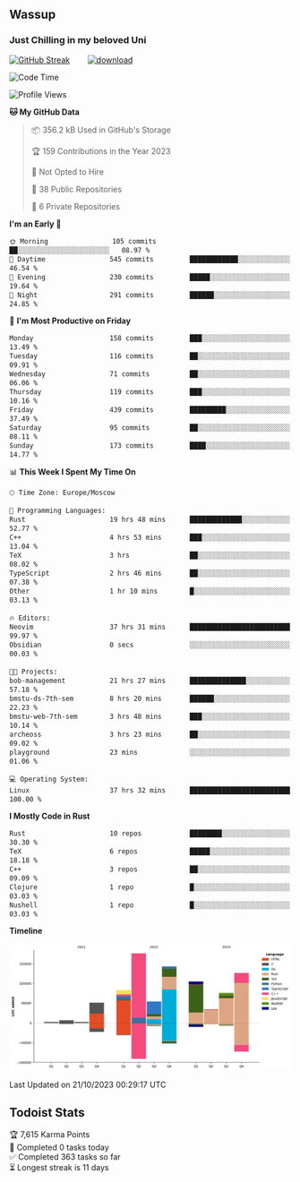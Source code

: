 ## Wassup 
### Just Chilling in my beloved Uni 

<!--
-->

[![GitHub Streak](http://github-readme-streak-stats.herokuapp.com?user=archeoss&theme=shades-of-purple&hide_border=true&date_format=j%20M%5B%20Y%5D)](https://git.io/streak-stats)&nbsp;&nbsp;&nbsp;&nbsp;&nbsp;&nbsp;&nbsp;&nbsp;[![download](https://user-images.githubusercontent.com/68448737/147796309-d8b65b1d-4dde-40d9-b03a-2b42aaa6cd43.jpeg)
](http://bmstu.ru/)

<!--START_SECTION:waka-->
![Code Time](http://img.shields.io/badge/Code%20Time-1%2C932%20hrs-blue)

![Profile Views](http://img.shields.io/badge/Profile%20Views-55-blue)

**🐱 My GitHub Data** 

> 📦 356.2 kB Used in GitHub's Storage 
 > 
> 🏆 159 Contributions in the Year 2023
 > 
> 🚫 Not Opted to Hire
 > 
> 📜 38 Public Repositories 
 > 
> 🔑 6 Private Repositories 
 > 
**I'm an Early 🐤** 

```text
🌞 Morning                105 commits         ██░░░░░░░░░░░░░░░░░░░░░░░   08.97 % 
🌆 Daytime                545 commits         ████████████░░░░░░░░░░░░░   46.54 % 
🌃 Evening                230 commits         █████░░░░░░░░░░░░░░░░░░░░   19.64 % 
🌙 Night                  291 commits         ██████░░░░░░░░░░░░░░░░░░░   24.85 % 
```
📅 **I'm Most Productive on Friday** 

```text
Monday                   158 commits         ███░░░░░░░░░░░░░░░░░░░░░░   13.49 % 
Tuesday                  116 commits         ██░░░░░░░░░░░░░░░░░░░░░░░   09.91 % 
Wednesday                71 commits          ██░░░░░░░░░░░░░░░░░░░░░░░   06.06 % 
Thursday                 119 commits         ███░░░░░░░░░░░░░░░░░░░░░░   10.16 % 
Friday                   439 commits         █████████░░░░░░░░░░░░░░░░   37.49 % 
Saturday                 95 commits          ██░░░░░░░░░░░░░░░░░░░░░░░   08.11 % 
Sunday                   173 commits         ████░░░░░░░░░░░░░░░░░░░░░   14.77 % 
```


📊 **This Week I Spent My Time On** 

```text
🕑︎ Time Zone: Europe/Moscow

💬 Programming Languages: 
Rust                     19 hrs 48 mins      █████████████░░░░░░░░░░░░   52.77 % 
C++                      4 hrs 53 mins       ███░░░░░░░░░░░░░░░░░░░░░░   13.04 % 
TeX                      3 hrs               ██░░░░░░░░░░░░░░░░░░░░░░░   08.02 % 
TypeScript               2 hrs 46 mins       ██░░░░░░░░░░░░░░░░░░░░░░░   07.38 % 
Other                    1 hr 10 mins        █░░░░░░░░░░░░░░░░░░░░░░░░   03.13 % 

🔥 Editors: 
Neovim                   37 hrs 31 mins      █████████████████████████   99.97 % 
Obsidian                 0 secs              ░░░░░░░░░░░░░░░░░░░░░░░░░   00.03 % 

🐱‍💻 Projects: 
bob-management           21 hrs 27 mins      ██████████████░░░░░░░░░░░   57.18 % 
bmstu-ds-7th-sem         8 hrs 20 mins       ██████░░░░░░░░░░░░░░░░░░░   22.23 % 
bmstu-web-7th-sem        3 hrs 48 mins       ███░░░░░░░░░░░░░░░░░░░░░░   10.14 % 
archeoss                 3 hrs 23 mins       ██░░░░░░░░░░░░░░░░░░░░░░░   09.02 % 
playground               23 mins             ░░░░░░░░░░░░░░░░░░░░░░░░░   01.06 % 

💻 Operating System: 
Linux                    37 hrs 32 mins      █████████████████████████   100.00 % 
```

**I Mostly Code in Rust** 

```text
Rust                     10 repos            ████████░░░░░░░░░░░░░░░░░   30.30 % 
TeX                      6 repos             █████░░░░░░░░░░░░░░░░░░░░   18.18 % 
C++                      3 repos             ██░░░░░░░░░░░░░░░░░░░░░░░   09.09 % 
Clojure                  1 repo              █░░░░░░░░░░░░░░░░░░░░░░░░   03.03 % 
Nushell                  1 repo              █░░░░░░░░░░░░░░░░░░░░░░░░   03.03 % 
```



**Timeline**

![Lines of Code chart](https://raw.githubusercontent.com/archeoss/archeoss/master/assets/bar_graph.png)


 Last Updated on 21/10/2023 00:29:17 UTC
<!--END_SECTION:waka-->

## Todoist Stats

<!-- TODO-IST:START -->
🏆  7,615 Karma Points           
🌸  Completed 0 tasks today           
✅  Completed 363 tasks so far           
⏳  Longest streak is 11 days
<!-- TODO-IST:END -->

